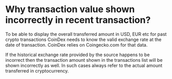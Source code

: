 # Why transaction value shown incorrectly in recent transaction?

To be able to display the overall transferred amount in USD, EUR etc for past crypto transactions CoinDex needs to know the valid exchange rate at the date of transaction. CoinDex relies on Coingecko.com for that data.

If the historical exchange rate provided by the source happens to be incorrect then the transaction amount shown in the transactions list will be shown incorrectly as well. In such cases always refer to the actual amount transferred in cryptocurrency.

